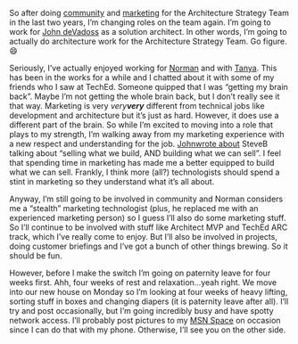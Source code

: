 So after doing
[community](http://devhawk.net/2003/09/19/today-is-the-last-day-of-my-life-so-far/)
and
[marketing](http://devhawk.net/2005/01/29/atlas-brand-view-wabi-sabi-and-devhawk/)
for the Architecture Strategy Team in the last two years, I’m changing
roles on the team again. I’m going to work for [John
deVadoss](http://blogs.msdn.com/jdevados/) as a solution architect. In
other words, I’m going to actually do architecture work for the
Architecture Strategy Team. Go figure.
:smile:

Seriously, I’ve actually enjoyed working for
[Norman](http://atlasbrandview.blogspot.com/) and with
[Tanya](http://spaces.msn.com/members/wabi-sabi/). This has been in the
works for a while and I chatted about it with some of my friends who I
saw at TechEd. Someone quipped that I was “getting my brain back”. Maybe
I’m not getting the whole brain back, but I don’t really see it that
way. Marketing is very *very**very*** different from technical jobs like
development and architecture but it’s just as hard. However, it does use
a different part of the brain. So while I’m excited to moving into a
role that plays to my strength, I’m walking away from my marketing
experience with a new respect and understanding for the job.
[John](http://johnporcaro.typepad.com/blog/)[wrote
about](http://johnporcaro.typepad.com/blog/2005/06/reengineering_m.html)
SteveB talking about “selling what we build, AND building what we can
sell”. I feel that spending time in marketing has made me a better
equipped to build what we can sell. Frankly, I think more (all?)
technologists should spend a stint in marketing so they understand what
it’s all about.

Anyway, I’m still going to be involved in community and Norman considers
me a “stealth” marketing technologist (plus, he replaced me with an
experienced marketing person) so I guess I’ll also do some marketing
stuff. So I’ll continue to be involved with stuff like Architect MVP and
TechEd ARC track, which I’ve really come to enjoy. But I’ll also be
involved in projects, doing customer briefings and I’ve got a bunch of
other things brewing. So it should be fun.

However, before I make the switch I’m going on paternity leave for four
weeks first. Ahh, four weeks of rest and relaxation…yeah right. We move
into our new house on Monday so I’m looking at four weeks of heavy
lifting, sorting stuff in boxes and changing diapers (it is paternity
leave after all). I’ll try and post occasionally, but I’m going
incredibly busy and have spotty network access. I’ll probably post
pictures to my [MSN Space](http://spaces.msn.com/members/devhawk/) on
occasion since I can do that with my phone. Otherwise, I’ll see you on
the other side.
